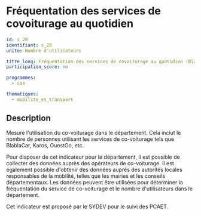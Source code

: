 # Fréquentation des services de covoiturage au quotidien

```yaml
id: s_28
identifiant: s_28
unite: Nombre d'utilisateurs

titre_long: Fréquentation des services de covoiturage au quotidien (BlablaCar, Karos, OuestGo…)
participation_score: no

programmes:
  - cae

thematiques:
  - mobilite_et_transport
```
## Description
Mesure l'utilisation du co-voiturage dans le département. Cela inclut le nombre de personnes utilisant les services de co-voiturage tels que BlablaCar, Karos, OuestGo, etc.

Pour disposer de cet indicateur pour le département, il est possible de collecter des données auprès des opérateurs de co-voiturage. Il est également possible d'obtenir des données auprès des autorités locales responsables de la mobilité, telles que les mairies et les conseils départementaux. Les données peuvent être utilisées pour déterminer la fréquentation du service de co-voiturage et le nombre d'utilisateurs dans le département.

Cet indicateur est proposé par le SYDEV pour le suivi des PCAET.
